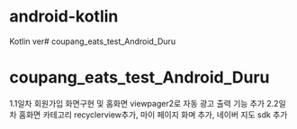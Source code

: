 # android-kotlin

Kotlin ver# coupang_eats_test_Android_Duru
# coupang_eats_test_Android_Duru
1.1일차
회원가입 화면구현 및 홈화면 viewpager2로 자동 광고 출력 기능 추가
2.2일차
홈화면 카테고리 recyclerview추가, 마이 페이지 화며 추가, 네이버 지도 sdk 추가
